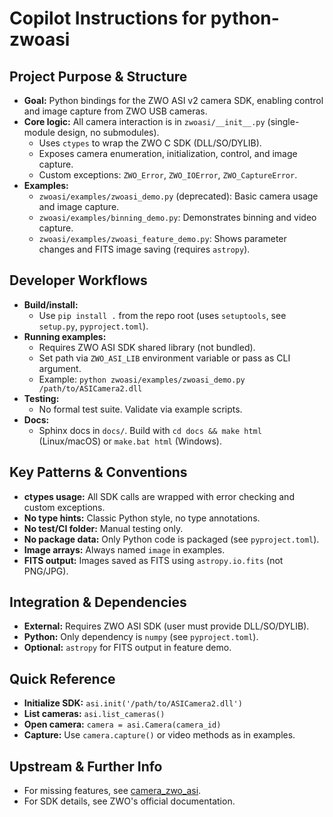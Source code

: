 # Copilot Instructions for python-zwoasi

## Project Purpose & Structure
- **Goal:** Python bindings for the ZWO ASI v2 camera SDK, enabling control and image capture from ZWO USB cameras.
- **Core logic:** All camera interaction is in `zwoasi/__init__.py` (single-module design, no submodules).
  - Uses `ctypes` to wrap the ZWO C SDK (DLL/SO/DYLIB).
  - Exposes camera enumeration, initialization, control, and image capture.
  - Custom exceptions: `ZWO_Error`, `ZWO_IOError`, `ZWO_CaptureError`.
- **Examples:**
  - `zwoasi/examples/zwoasi_demo.py` (deprecated): Basic camera usage and image capture.
  - `zwoasi/examples/binning_demo.py`: Demonstrates binning and video capture.
  - `zwoasi/examples/zwoasi_feature_demo.py`: Shows parameter changes and FITS image saving (requires `astropy`).

## Developer Workflows
- **Build/install:**
  - Use `pip install .` from the repo root (uses `setuptools`, see `setup.py`, `pyproject.toml`).
- **Running examples:**
  - Requires ZWO ASI SDK shared library (not bundled).
  - Set path via `ZWO_ASI_LIB` environment variable or pass as CLI argument.
  - Example: `python zwoasi/examples/zwoasi_demo.py /path/to/ASICamera2.dll`
- **Testing:**
  - No formal test suite. Validate via example scripts.
- **Docs:**
  - Sphinx docs in `docs/`. Build with `cd docs && make html` (Linux/macOS) or `make.bat html` (Windows).

## Key Patterns & Conventions
- **ctypes usage:** All SDK calls are wrapped with error checking and custom exceptions.
- **No type hints:** Classic Python style, no type annotations.
- **No test/CI folder:** Manual testing only.
- **No package data:** Only Python code is packaged (see `pyproject.toml`).
- **Image arrays:** Always named `image` in examples.
- **FITS output:** Images saved as FITS using `astropy.io.fits` (not PNG/JPG).

## Integration & Dependencies
- **External:** Requires ZWO ASI SDK (user must provide DLL/SO/DYLIB).
- **Python:** Only dependency is `numpy` (see `pyproject.toml`).
- **Optional:** `astropy` for FITS output in feature demo.

## Quick Reference
- **Initialize SDK:** `asi.init('/path/to/ASICamera2.dll')`
- **List cameras:** `asi.list_cameras()`
- **Open camera:** `camera = asi.Camera(camera_id)`
- **Capture:** Use `camera.capture()` or video methods as in examples.

## Upstream & Further Info
- For missing features, see [camera_zwo_asi](https://github.com/MPI-IS/camera_zwo_asi).
- For SDK details, see ZWO's official documentation.
